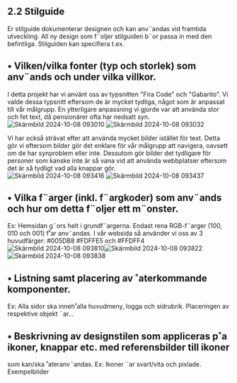 ## 2.2 Stilguide
Er stilguide dokumenterar designen och kan anv¨andas vid framtida utveckling. All ny design som f¨oljer
stilguiden b¨or passa in med den befintliga.
Stilguiden kan specifiera t.ex.

## • Vilken/vilka fonter (typ och storlek) som anv¨ands och under vilka villkor.

I detta projekt har vi använt oss av typsnitten "Fira Code" och "Gabarito". Vi valde dessa typsnitt eftersom de är mycket tydliga, något som är anpassat till vår målgrupp. 
En ytterligare anpassning vi gjorde var att använda stor och fet text, då pensionärer ofta har nedsatt syn.
![Skärmbild 2024-10-08 093010](https://github.com/user-attachments/assets/604e889e-5632-438a-a13c-086590ed4c61) ![Skärmbild 2024-10-08 093032](https://github.com/user-attachments/assets/14d6e926-f8e2-4c02-8349-5ba7a2e73466)

Vi har också strävat efter att använda mycket bilder istället för text. Detta gör vi eftersom bilder gör det enklare för vår målgrupp att navigera, oavsett om de har synproblem eller inte. 
Dessutom gör bilder det tydligare för personer som kanske inte är så vana vid att använda webbplatser eftersom det är så tydligt vad alla knappar gör.    
![Skärmbild 2024-10-08 093416](https://github.com/user-attachments/assets/1208b31f-26ca-4552-af78-1a631e047c08) ![Skärmbild 2024-10-08 093437](https://github.com/user-attachments/assets/cc56a2d6-2d0d-4e57-9cc7-da86c1c307b5)



## • Vilka f¨arger (inkl. f¨argkoder) som anv¨ands och hur om detta f¨oljer ett m¨onster.
Ex: Hemsidan g¨ors helt i grundf¨argerna. Endast rena RGB-f¨arger (100, 010 och 001) f˚ar anv¨andas.
I vår websida så använder vi oss av 3 huvudfärger: #005DB8 #FDFFE5 och #FFDFF4
![Skärmbild 2024-10-08 093810](https://github.com/user-attachments/assets/73de6a99-43ca-4e6f-81ec-d001326c175e)![Skärmbild 2024-10-08 093822](https://github.com/user-attachments/assets/dde6df1c-bc2c-4f68-b056-084856692399)![Skärmbild 2024-10-08 093838](https://github.com/user-attachments/assets/ef0b15af-ffd9-4e79-a9a8-ea73b8b028db)





## • Listning samt placering av ˚aterkommande komponenter.
Ex: Alla sidor ska inneh˚alla huvudmeny, logga och sidrubrik. Placeringen av respektive objekt ¨ar...

## • Beskrivning av designstilen som appliceras p˚a ikoner, knappar etc. med referensbilder till ikoner
som kan/ska ˚ateranv¨andas.
Ex: Ikoner ¨ar svart/vita och pixlade. Exempelbilder

